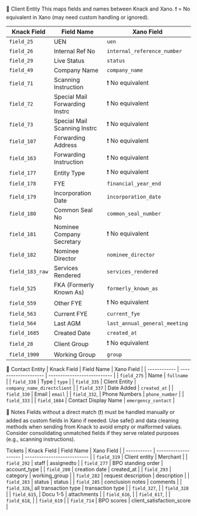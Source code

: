 👤 Client Entity
This maps fields and names between Knack and Xano.
❗️ = No equivalent in Xano (may need custom handling or ignored).

| Knack Field     | Field Name                     | Xano Field                    |
| --------------- | ------------------------------ | ----------------------------- |
| `field_25`      | UEN                            | `uen`                         |
| `field_26`      | Internal Ref No                | `internal_reference_number`   |
| `field_29`      | Live Status                    | `status`                      |
| `field_49`      | Company Name                   | `company_name`                |
| `field_71`      | Scanning Instruction           | ❗️ No equivalent             |
| `field_72`      | Special Mail Forwarding Instrc | ❗️ No equivalent             |
| `field_73`      | Special Mail Scanning Instrc   | ❗️ No equivalent             |
| `field_107`     | Forwarding Address             | ❗️ No equivalent             |
| `field_163`     | Forwarding Instruction         | ❗️ No equivalent             |
| `field_177`     | Entity Type                    | ❗️ No equivalent             |
| `field_178`     | FYE                            | `financial_year_end`          |
| `field_179`     | Incorporation Date             | `incorporation_date`          |
| `field_180`     | Common Seal No                 | `common_seal_number`          |
| `field_181`     | Nominee Company Secretary      | ❗️ No equivalent             |
| `field_182`     | Nominee Director               | `nominee_director`            |
| `field_183_raw` | Services Rendered              | `services_rendered`           |
| `field_525`     | FKA (Formerly Known As)        | `formerly_known_as`           |
| `field_559`     | Other FYE                      | ❗️ No equivalent             |
| `field_563`     | Current FYE                    | `current_fye`                 |
| `field_564`     | Last AGM                       | `last_annual_general_meeting` |
| `field_1685`    | Created Date                   | `created_at`                  |
| `field_28`      | Client Group                   | ❗️ No equivalent             |
| `field_1900`    | Working Group                  | `group`                       |

📇 Contact Entity
| Knack Field | Field Name | Xano Field |
| ------------ | -------------------- | --------------------------- |
| `field_275` | Name | `fullname` |
| `field_338` | Type | `type` |
| `field_335` | Client Entity | `company_name_directclient` |
| `field_337` | Date Added | `created_at` |
| `field_330` | Email | `email` |
| `field_332`, | Phone Numbers | `phone_number` |
| `field_333` |
| `field_1684` | Contact Display Name | `emergency_contact` |

📝 Notes
Fields without a direct match (❗️) must be handled manually or added as custom fields in Xano if needed.
Use safe() and data cleaning methods when sending from Knack to avoid empty or malformed values.
Consider consolidating unmatched fields if they serve related purposes (e.g., scanning instructions).

Tickets
| Knack Field | Field Name | Xano Field |
| ----------- | -------------------- | --------------------------- |
| `field_319` | Client entity | Merchant |
| `field_292` | staff | assignedto |
| `field_277` | BPO standing order | account_type |
| `field_280` | creation date | created_at |
| `field_293` | category | working_group |
| `field_282` | request description | description |
| `field_283` | status | status |
| `field_285` | conclusion notes | comments |
| `field_326`,| all transaction type | transaction type |
| `field_327`, |
| `field_328` |
| `field_615`, | Docu 1-5 | attachments |
| `field_616`, |
| `field_617`, |
| `field_618`, |
| `field_619` |
| `field_714` | BPO scores | client_satisfaction_score |
